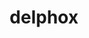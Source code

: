 ---
id: 655
title: delphox
types: [fire,psychic]
image: https://raw.githubusercontent.com/PokeAPI/sprites/master/sprites/pokemon/655.png
---